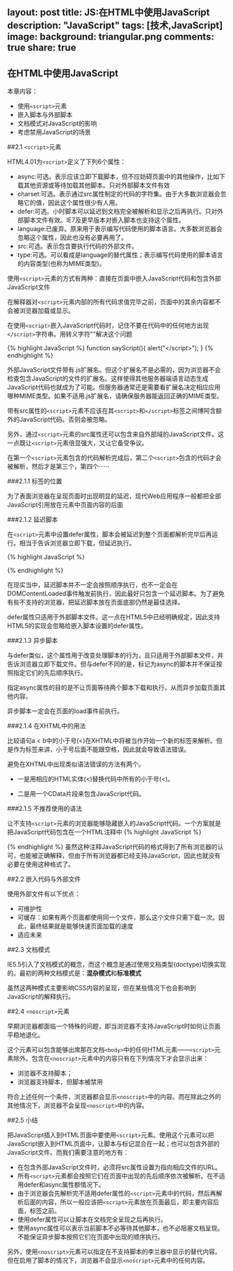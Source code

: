 layout: post
title: JS:在HTML中使用JavaScript
description: "JavaScript"
tags: [技术,JavaScript]
image:
  background: triangular.png
comments: true
share: true
---

## 在HTML中使用JavaScript

本章内容：

+ 使用`<script>`元素
+ 嵌入脚本与外部脚本
+ 文档模式对JavaScript的影响
+ 考虑禁用JavaScript的场景

##2.1 `<script>`元素

<!--more-->

HTML4.01为`<script>`定义了下列6个属性：

+ async:可选。表示应该立即下载脚本，但不应妨碍页面中的其他操作，比如下载其他资源或等待加载其他脚本。只对外部脚本文件有效
+ charset:可选。表示通过src属性制定的代码的字符集。由于大多数浏览器会忽略它的值，因此这个属性很少有人用。
+ defer:可选。小时脚本可以延迟到文档完全被解析和显示之后再执行。只对外部脚本文件有效。IE7及更早版本对嵌入脚本也支持这个属性。
+ language:已废弃。原来用于表示编写代码使用的脚本语言。大多数浏览器会忽略这个属性，因此也没有必要再用了。
+ src:可选。表示包含要执行代码的外部文件。
+ type:可选。可以看成是language的替代属性；表示编写代码使用的脚本语言的内容类型(也称为MIME类型)。

使用`<script>`元素的方式有两种：直接在页面中嵌入JavaScript代码和包含外部JavaScript文件

在解释器对`<script>`元素内部的所有代码求值完毕之前，页面中的其余内容都不会被浏览器加载或显示。

在使用`<script>`嵌入JavaScript代码时，记住不要在代码中的任何地方出现`</script>`字符串。用转义字符"\"解决这个问题

{% highlight JavaScript %}
function sayScript(){
	alert("<\/script>");
}
{% endhighlight %}

外部JavaScript文件带有.js扩展名。但这个扩展名不是必需的，因为浏览器不会检查包含JavaScript的文件的扩展名。这样使得其他服务器端语言动态生成JavaScript代码也就成为了可能。但服务器通常还是需要看扩展名决定相应应用哪种MIME类型。如果不适用.js扩展名，请确保服务器能返回正确的MIME类型。

带有src属性的`<script>`元素不应该在其`<script>`和`</script>`标签之间博阿含额外的JavaScript代码。否则会被忽略。

另外，通过`<script>`元素的src属性还可以包含来自外部域的JavaScript文件。这一点既让`<script>`元素倍显强大，又让它备受争议。

在第一个`<script>`元素包含的代码解析完成后，第二个`<script>`包含的代码才会被解析，然后才是第三个，第四个······

###2.1.1 标签的位置

为了表面浏览器在呈现页面时出现明显的延迟，现代Web应用程序一般都把全部JavaScript引用放在<body>元素中页面内容的后面

###2.1.2 延迟脚本

在`<script>`元素中设置defer属性，脚本会被延迟到整个页面都解析完毕后再运行。相当于告诉浏览器立即下载，但延迟执行。

{% highlight JavaScript %}
<script type="text/javascript" defer="defer" src="example.js"></script>
{% endhighlight %}

在现实当中，延迟脚本并不一定会按照顺序执行，也不一定会在DOMContentLoaded事件触发前执行，因此最好只包含一个延迟脚本。为了避免有些不支持的浏览器，把延迟脚本放在页面底部仍然是最佳选择。

defer属性只适用于外部脚本文件。这一点在HTML5中已经明确规定，因此支持HTML5的实现会忽略给嵌入脚本设置的defer属性。

###2.1.3 异步脚本

与defer类似，这个属性用于改变处理脚本的行为，且只适用于外部脚本文件，并告诉浏览器立即下载文件。但与defer不同的是，标记为async的脚本并不保证按照指定它们的先后顺序执行。

指定async属性的目的是不让页面等待两个脚本下载和执行，从而异步加载页面其他内容。

异步脚本一定会在页面的load事件前执行。

###2.1.4 在XHTML中的用法

比较语句a < b中的小于号(<)在XHTML中将被当作开始一个新的标签来解析。但是作为标签来讲，小于号后面不能跟空格，因此就会导致语法错误。

避免在XHTML中出现类似语法错误的方法有两个。

+ 一是用相应的HTML实体(&lt;)替换代码中所有的小于号(<)。

+ 二是用一个CData片段来包含JavaScript代码。

###2.1.5 不推荐使用的语法

让不支持`<script>`元素的浏览器能够隐藏嵌入的JavaScript代码。一个方案就是把JavaScript代码包含在一个HTML注释中
{% highlight JavaScript %}
<script><!--
function sayHi(){
	alert("Hi!");
}
--></script>
{% endhighlight %}
虽然这种注释JavaScript代码的格式得到了所有浏览器的认可，也能被正确解释，但由于所有浏览器都已经支持JavaScript，因此也就没有必要在使用这种格式了。

##2.2 嵌入代码与外部文件

使用外部文件有以下优点：

+ 可维护性
+ 可缓存：如果有两个页面都使用同一个文件，那么这个文件只需下载一次。因此，最终结果就是能够快速页面加载的速度
+ 适应未来

##2.3 文档模式

IE5.5引入了文档模式的概念，而这个概念是通过使用文档类型(doctype)切换实现的。最初的两种文档模式是：**混杂模式**和**标准模式**

虽然这两种模式主要影响CSS内容的呈现，但在某些情况下也会影响到JavaScript的解释执行。

##2.4 `<noscript>`元素

早期浏览器都面临一个特殊的问题，即当浏览器不支持JavaScript时如何让页面平稳地退化。

这个元素可以包含能够出席那在文档`<body>`中的任何HTML元素——`<script>`元素除外。包含在`<noscript>`元素中的内容只有在下列情况下才会显示出来：

+ 浏览器不支持脚本；
+ 浏览器支持脚本，但脚本被禁用

符合上述任何一个条件，浏览器都会显示`<noscript>`中的内容。而在除此之外的其他情况下，浏览器不会呈现`<noscript>`中的内容。

##2.5 小结

把JavaScript插入到HTML页面中要使用`<script>`元素。使用这个元素可以把JavaScript嵌入到HTML页面中，让脚本与标记混合在一起；也可以包含外部的JavaScript文件。而我们需要注意的地方有：

+ 在包含外部JavaScript文件时，必须将src属性设置为指向相应文件的URL。
+ 所有`<script>`元素都会按照它们在页面中出现的先后顺序依次被解析。在不适用defer和async属性额情况下。
+ 由于浏览器会先解析完不适用defer属性的`<script>`元素中的代码，然后再解析后面的内容，所以一般应该把`<script>`元素放在页面最后，即主要内容后面，</body>标签之前。
+ 使用defer属性可以让脚本在文档完全呈现之后再执行。
+ 使用async属性可以表示当前脚本不必等待其他脚本，也不必阻塞文档呈现。不能保证异步脚本按照它们在页面中出现的顺序执行。

另外，使用`<noscript>`元素可以指定在不支持脚本的李兰器中显示的替代内容。但在启用了脚本的情况下，浏览器不会显示`<noscript>`元素中的任何内容。
